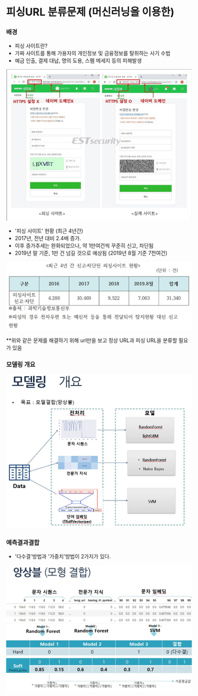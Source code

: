 # 피싱URL 분류문제 (머신러닝을 이용한)

### 배경
- 피싱 사이트란?
 - 가짜 사이트를 통해 가용자의 개인정보 및 금융정보를 탈취하는 사기 수법
 - 예금 인출, 결제 대납, 명의 도용, 스펨 메세지 등의 피해발생
<center><img src = "images/intro.png"></center>

- '피싱 사이트' 현황 (최근 4년간)
 - 2017년, 전년 대비 2.4배 증가.
 - 이후 증가추세는 완화되었으나, 약 1만여건씩 꾸준히 신고, 차단됨
 - 2019년 말 기준, 1만 건 넘길 것으로 예상됨 (2019년 8월 기준 7천여건)
<center><img src = "images/phishing_present.jpg"></center>
 
**위와 같은 문제를 해결하기 위해 url만을 보고 정상 URL과 피싱 URL을 분류할 필요가 있음

### 모델링 개요
<center><img src = "images/intro.JPG"></center>

### 예측결과결합
 - '다수결'방법과 '가중치'방법이 2가지가 있다.
<center><img src = "images/en.JPG"></center>
